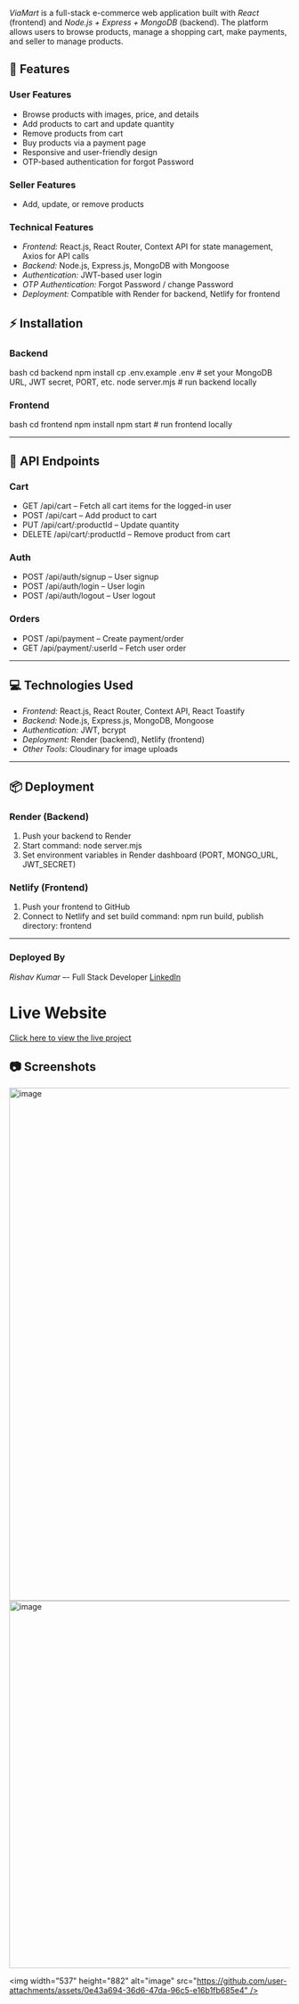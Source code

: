 *ViaMart* is a full-stack e-commerce web application built with *React* (frontend) and *Node.js + Express + MongoDB* (backend). The platform allows users to browse products, manage a shopping cart, make payments, and seller to manage products.




## 🚀 Features

### User Features

* Browse products with images, price, and details
* Add products to cart and update quantity
* Remove products from cart
* Buy products via a payment page
* Responsive and user-friendly design
* OTP-based authentication for forgot Password

### Seller Features

* Add, update, or remove products


### Technical Features

* *Frontend:* React.js, React Router, Context API for state management, Axios for API calls
* *Backend:* Node.js, Express.js, MongoDB with Mongoose
* *Authentication:* JWT-based user login
* *OTP Authentication:* Forgot Password / change Password 
* *Deployment:* Compatible with Render for backend, Netlify for frontend



## ⚡ Installation

### Backend

bash
cd backend
npm install
cp .env.example .env   # set your MongoDB URL, JWT secret, PORT, etc.
node server.mjs        # run backend locally


### Frontend

bash
cd frontend
npm install
npm start              # run frontend locally


---

## 🔗 API Endpoints

### Cart

* GET /api/cart – Fetch all cart items for the logged-in user
* POST /api/cart – Add product to cart
* PUT /api/cart/:productId – Update quantity
* DELETE /api/cart/:productId – Remove product from cart

### Auth

* POST /api/auth/signup – User signup
* POST /api/auth/login – User login
* POST /api/auth/logout – User logout

### Orders

* POST /api/payment – Create payment/order
* GET /api/payment/:userId – Fetch user order

---

## 💻 Technologies Used

* *Frontend:* React.js, React Router, Context API, React Toastify
* *Backend:* Node.js, Express.js, MongoDB, Mongoose
* *Authentication:* JWT, bcrypt
* *Deployment:* Render (backend), Netlify (frontend)
* *Other Tools:* Cloudinary for image uploads

---

## 📦 Deployment

### Render (Backend)

1. Push your backend to Render
2. Start command: node server.mjs
3. Set environment variables in Render dashboard (PORT, MONGO_URL, JWT_SECRET)

### Netlify (Frontend)

1. Push your frontend to GitHub
2. Connect to Netlify and set build command: npm run build, publish directory: frontend

---
### Deployed By
*Rishav Kumar* –- Full Stack Developer
[LinkedIn](https://www.linkedin.com/in/rishabh-srivastava-8400102a1/) 

#  Live Website
[Click here to view the live project](https://shopyourmart.netlify.app)
## 📷 Screenshots

<!-- Add screenshots of your app -->

<img width="1849" height="920" alt="image" src="https://github.com/user-attachments/assets/60079dc4-66e4-47f6-9b12-be824fe5f343" />

<img width="1821" height="659" alt="image" src="https://github.com/user-attachments/assets/04b2fa1f-f35d-4054-becd-ffb23987e6f6" />

<img width="537" height="882" alt="image" src="https://github.com/user-attachments/assets/0e43a694-36d6-47da-96c5-e16b1fb685e4" />
